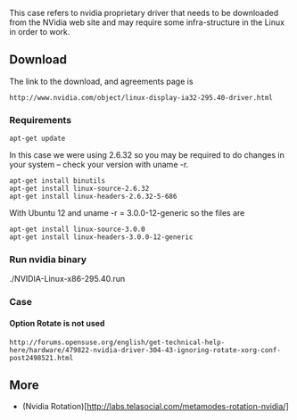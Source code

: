 This case refers to nvidia proprietary driver that needs to be downloaded from the NVidia web site and may require some infra-structure in the Linux in order to work. 

## Download 

The link to the download, and agreements page is

    http://www.nvidia.com/object/linux-display-ia32-295.40-driver.html 

### Requirements 

    apt-get update 

In this case we were using 2.6.32 so you may be required to do changes in your system – check your version with uname -r. 

    apt-get install binutils
    apt-get install linux-source-2.6.32
    apt-get install linux-headers-2.6.32-5-686

With Ubuntu 12 and uname -r = 3.0.0-12-generic so the files are 
 
    apt-get install linux-source-3.0.0
    apt-get install linux-headers-3.0.0-12-generic

### Run nvidia binary

./NVIDIA-Linux-x86-295.40.run 

### Case 

#### Option Rotate is not used 

    http://forums.opensuse.org/english/get-technical-help-here/hardware/479822-nvidia-driver-304-43-ignoring-rotate-xorg-conf-post2498521.html

## More

* (Nvidia Rotation)[http://labs.telasocial.com/metamodes-rotation-nvidia/]
